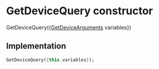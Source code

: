 


# GetDeviceQuery constructor







GetDeviceQuery({[GetDeviceArguments](../../graphql_devices_device_query.graphql/GetDeviceArguments-class.md) variables})





## Implementation

```dart
GetDeviceQuery({this.variables});
```







